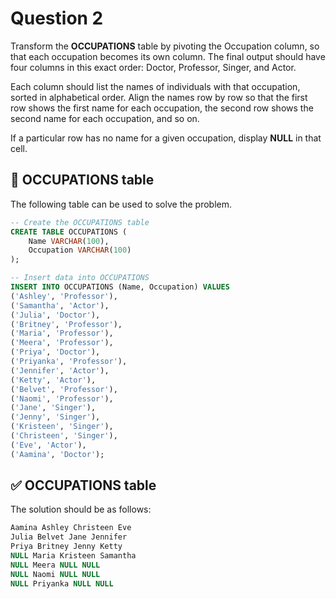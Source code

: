 # Question 2

Transform the **OCCUPATIONS** table by pivoting the Occupation column, so that each occupation becomes its own 
column. 
The final output should have four columns in this exact order: Doctor, Professor, Singer, and Actor.

Each column should list the names of individuals with that occupation, sorted in alphabetical order. Align the 
names row by row so that the first row shows the first name for each occupation, the second row shows the second 
name for each occupation, and so on.

If a particular row has no name for a given occupation, display **NULL** in that cell.


## 🔹 OCCUPATIONS table
The following table can be used to solve the problem. 

``` sql
-- Create the OCCUPATIONS table
CREATE TABLE OCCUPATIONS (
    Name VARCHAR(100),
    Occupation VARCHAR(100)
);

-- Insert data into OCCUPATIONS
INSERT INTO OCCUPATIONS (Name, Occupation) VALUES
('Ashley', 'Professor'),
('Samantha', 'Actor'),
('Julia', 'Doctor'),
('Britney', 'Professor'),
('Maria', 'Professor'),
('Meera', 'Professor'),
('Priya', 'Doctor'),
('Priyanka', 'Professor'),
('Jennifer', 'Actor'),
('Ketty', 'Actor'),
('Belvet', 'Professor'),
('Naomi', 'Professor'),
('Jane', 'Singer'),
('Jenny', 'Singer'),
('Kristeen', 'Singer'),
('Christeen', 'Singer'),
('Eve', 'Actor'),
('Aamina', 'Doctor');
``` 


## ✅ OCCUPATIONS table

The solution should be as follows:

``` sql
Aamina Ashley Christeen Eve
Julia Belvet Jane Jennifer
Priya Britney Jenny Ketty
NULL Maria Kristeen Samantha
NULL Meera NULL NULL
NULL Naomi NULL NULL
NULL Priyanka NULL NULL
```

